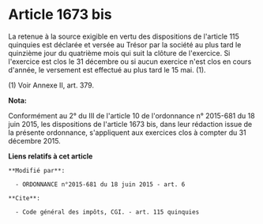 # Article 1673 bis

La retenue à la source exigible en vertu des dispositions de l'article 115 quinquies                     est déclarée et
versée au Trésor par la société au plus tard le quinzième jour du quatrième mois qui suit la clôture de l'exercice. Si
l'exercice est clos le 31 décembre ou si aucun exercice n'est clos en cours d'année, le versement est effectué au plus tard
le 15 mai. (1). 

(1) Voir Annexe II, art. 379.

**Nota:**

Conformément au 2° du III de l'article 10 de l'ordonnance n° 2015-681 du 18 juin 2015, les dispositions de l'article 1673
bis, dans leur rédaction issue de la présente ordonnance, s'appliquent aux exercices clos à compter du 31 décembre 2015.

**Liens relatifs à cet article**

	**Modifié par**:

	  - ORDONNANCE n°2015-681 du 18 juin 2015 - art. 6

	**Cite**:

	  - Code général des impôts, CGI. - art. 115 quinquies
